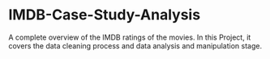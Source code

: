 # IMDB-Case-Study-Analysis
A complete overview of the IMDB ratings of the movies. In this Project, it covers the data cleaning process and data analysis and manipulation stage.
